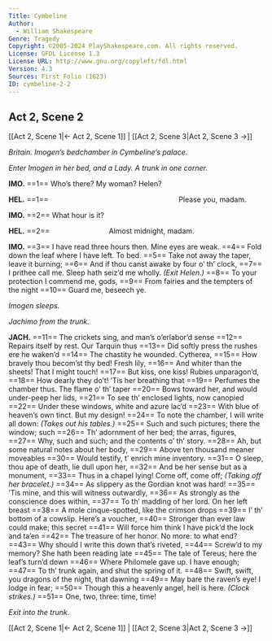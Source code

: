 ```yaml
---
Title: Cymbeline
Author: 
  - William Shakespeare
Genre: Tragedy
Copyright: ©2005-2024 PlayShakespeare.com. All rights reserved.
License: GFDL License 1.3
License URL: http://www.gnu.org/copyleft/fdl.html
Version: 4.3
Sources: First Folio (1623)
ID: cymbeline-2-2
---
```


## Act 2, Scene 2
[[Act 2, Scene 1|← Act 2, Scene 1]] | [[Act 2, Scene 3|Act 2, Scene 3 →]]

*Britain. Imogen’s bedchamber in Cymbeline’s palace.*

*Enter Imogen in her bed, and a Lady. A trunk in one corner.*

**IMO.**
==1== Who’s there? My woman? Helen?

**HEL.**
==1==                   Please you, madam.

**IMO.**
==2== What hour is it?

**HEL.**
==2==         Almost midnight, madam.

**IMO.**
==3== I have read three hours then. Mine eyes are weak.
==4== Fold down the leaf where I have left. To bed.
==5== Take not away the taper, leave it burning;
==6== And if thou canst awake by four o’ th’ clock,
==7== I prithee call me. Sleep hath seiz’d me wholly.
*(Exit Helen.)*
==8== To your protection I commend me, gods,
==9== From fairies and the tempters of the night
==10== Guard me, beseech ye.

*Imogen sleeps.*

*Jachimo from the trunk.*

**JACH.**
==11== The crickets sing, and man’s o’erlabor’d sense
==12== Repairs itself by rest. Our Tarquin thus
==13== Did softly press the rushes ere he waken’d
==14== The chastity he wounded. Cytherea,
==15== How bravely thou becom’st thy bed! Fresh lily,
==16== And whiter than the sheets! That I might touch!
==17== But kiss, one kiss! Rubies unparagon’d,
==18== How dearly they do’t! ’Tis her breathing that
==19== Perfumes the chamber thus. The flame o’ th’ taper
==20== Bows toward her, and would under-peep her lids,
==21== To see th’ enclosed lights, now canopied
==22== Under these windows, white and azure lac’d
==23== With blue of heaven’s own tinct. But my design!
==24== To note the chamber, I will write all down:
*(Takes out his tables.)*
==25== Such and such pictures; there the window; such
==26== Th’ adornment of her bed; the arras, figures,
==27== Why, such and such; and the contents o’ th’ story.
==28== Ah, but some natural notes about her body,
==29== Above ten thousand meaner moveables
==30== Would testify, t’ enrich mine inventory.
==31== O sleep, thou ape of death, lie dull upon her,
==32== And be her sense but as a monument,
==33== Thus in a chapel lying! Come off, come off;
*(Taking off her bracelet.)*
==34== As slippery as the Gordian knot was hard!
==35== ’Tis mine, and this will witness outwardly,
==36== As strongly as the conscience does within,
==37== To th’ madding of her lord. On her left breast
==38== A mole cinque-spotted, like the crimson drops
==39== I’ th’ bottom of a cowslip. Here’s a voucher,
==40== Stronger than ever law could make; this secret
==41== Will force him think I have pick’d the lock and ta’en
==42== The treasure of her honor. No more: to what end?
==43== Why should I write this down that’s riveted,
==44== Screw’d to my memory? She hath been reading late
==45== The tale of Tereus; here the leaf’s turn’d down
==46== Where Philomele gave up. I have enough;
==47== To th’ trunk again, and shut the spring of it.
==48== Swift, swift, you dragons of the night, that dawning
==49== May bare the raven’s eye! I lodge in fear;
==50== Though this a heavenly angel, hell is here.
*(Clock strikes.)*
==51== One, two, three: time, time!

*Exit into the trunk.*

[[Act 2, Scene 1|← Act 2, Scene 1]] | [[Act 2, Scene 3|Act 2, Scene 3 →]]